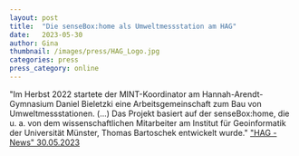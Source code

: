 ```yaml
---
layout: post
title:  "Die senseBox:home als Umweltmessstation am HAG"
date:   2023-05-30 
author: Gina
thumbnail: /images/press/HAG_Logo.jpg
categories: press
press_category: online
---
```

"Im Herbst 2022 startete der MINT-Koordinator am Hannah-Arendt-Gymnasium Daniel Bieletzki eine Arbeitsgemeinschaft zum Bau von Umweltmessstationen. (...) Das Projekt basiert auf der senseBox:home, die u. a. von dem wissenschaftlichen Mitarbeiter am Institut für Geoinformatik der Universität Münster, Thomas Bartoschek entwickelt wurde."
<a href="https://www.hag-lengerich.de/home/news-detail/?tx_news_pi1%5Bnews%5D=570&cHash=3115dec016c58d0cc29963f96cf45420">"HAG - News" 30.05.2023</a>
